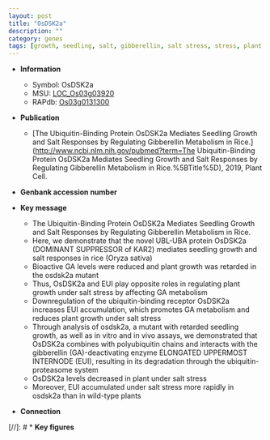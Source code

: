 ```yaml
---
layout: post
title: "OsDSK2a"
description: ""
category: genes
tags: [growth, seedling, salt, gibberellin, salt stress, stress, plant growth,  ga , Gibberellin, GA]
---
```


* **Information**  
    + Symbol: OsDSK2a  
    + MSU: [LOC_Os03g03920](http://rice.plantbiology.msu.edu/cgi-bin/ORF_infopage.cgi?orf=LOC_Os03g03920)  
    + RAPdb: [Os03g0131300](http://rapdb.dna.affrc.go.jp/viewer/gbrowse_details/irgsp1?name=Os03g0131300)  

* **Publication**  
    + [The Ubiquitin-Binding Protein OsDSK2a Mediates Seedling Growth and Salt Responses by Regulating Gibberellin Metabolism in Rice.](http://www.ncbi.nlm.nih.gov/pubmed?term=The Ubiquitin-Binding Protein OsDSK2a Mediates Seedling Growth and Salt Responses by Regulating Gibberellin Metabolism in Rice.%5BTitle%5D), 2019, Plant Cell.

* **Genbank accession number**  

* **Key message**  
    + The Ubiquitin-Binding Protein OsDSK2a Mediates Seedling Growth and Salt Responses by Regulating Gibberellin Metabolism in Rice.
    + Here, we demonstrate that the novel UBL-UBA protein OsDSK2a (DOMINANT SUPPRESSOR of KAR2) mediates seedling growth and salt responses in rice (Oryza sativa)
    + Bioactive GA levels were reduced and plant growth was retarded in the osdsk2a mutant
    + Thus, OsDSK2a and EUI play opposite roles in regulating plant growth under salt stress by affecting GA metabolism
    + Downregulation of the ubiquitin-binding receptor OsDSK2a increases EUI accumulation, which promotes GA metabolism and reduces plant growth under salt stress
    + Through analysis of osdsk2a, a mutant with retarded seedling growth, as well as in vitro and in vivo assays, we demonstrated that OsDSK2a combines with polyubiquitin chains and interacts with the gibberellin (GA)-deactivating enzyme ELONGATED UPPERMOST INTERNODE (EUI), resulting in its degradation through the ubiquitin-proteasome system
    + OsDSK2a levels decreased in plant under salt stress
    + Moreover, EUI accumulated under salt stress more rapidly in osdsk2a than in wild-type plants

* **Connection**  

[//]: # * **Key figures**  


